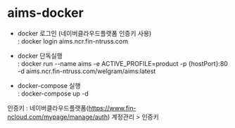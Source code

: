 # aims-docker

- docker 로그인 (네이버클라우드플랫폼 인증키 사용)  
  : docker login aims.ncr.fin-ntruss.com
  
- docker 단독실행  
  : docker run --name aims -e ACTIVE_PROFILE=product -p {hostPort}:80 -d aims.ncr.fin-ntruss.com/welgram/aims:latest

- docker-compose 실행  
  : docker-compose up -d

인증키
: 네이버클라우드플랫폼(https://www.fin-ncloud.com/mypage/manage/auth)
계정관리 > 인증키 
